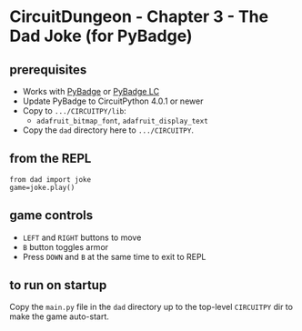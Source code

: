 
# CircuitDungeon - Chapter 3 - The Dad Joke (for PyBadge)

## prerequisites

* Works with [PyBadge](https://www.adafruit.com/product/4200) or [PyBadge LC](https://www.adafruit.com/product/3939)
* Update PyBadge to CircuitPython 4.0.1 or newer
* Copy to `.../CIRCUITPY/lib`:
  * `adafruit_bitmap_font`, `adafruit_display_text`
* Copy the `dad` directory here to `.../CIRCUITPY`.

## from the REPL

    from dad import joke
    game=joke.play()

## game controls

* `LEFT` and `RIGHT` buttons to move
* `B` button toggles armor
* Press `DOWN` and `B` at the same time to exit to REPL

## to run on startup

Copy the `main.py` file in the `dad` directory up to the top-level `CIRCUITPY` dir to make the game auto-start.

